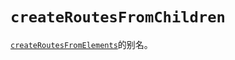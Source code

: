 # `createRoutesFromChildren`

[`createRoutesFromElements`](https://reactrouter.com/en/main/utils/create-routes-from-elements)的别名。

